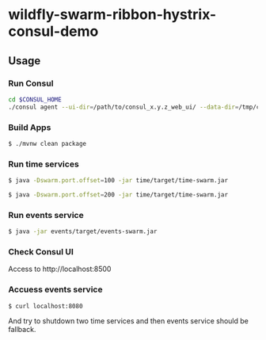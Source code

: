 # wildfly-swarm-ribbon-hystrix-consul-demo

## Usage

### Run Consul

``` sh
cd $CONSUL_HOME
./consul agent --ui-dir=/path/to/consul_x.y.z_web_ui/ --data-dir=/tmp/consul -bind 127.0.0.1 -server -bootstrap
```

### Build Apps

``` sh
$ ./mvnw clean package
```

### Run time services

``` sh
$ java -Dswarm.port.offset=100 -jar time/target/time-swarm.jar
```

``` sh
$ java -Dswarm.port.offset=200 -jar time/target/time-swarm.jar
```

### Run events service

``` sh
$ java -jar events/target/events-swarm.jar
```

### Check Consul UI

Access to http://localhost:8500

### Accuess events service

``` sh
$ curl localhost:8080 
```

And try to shutdown two time services and then events service should be fallback.